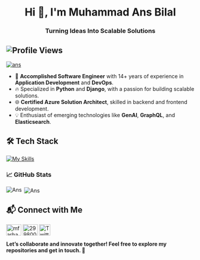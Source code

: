 <h1 align="center">Hi 👋, I'm Muhammad Ans Bilal</h1>
<h3 align="center">Turning Ideas Into Scalable Solutions</h3>

![Profile Views](https://komarev.com/ghpvc/?username=YourGitHubUsername&label=Profile%20Views&color=0e75b6&style=flat) 
---
<p align="left"> <a href="https://github.com/ryo-ma/github-profile-trophy"><img src="https://github-profile-trophy.vercel.app/?username=mbilal117" alt="ans" /></a> </p>

 
- 🚀 **Accomplished Software Engineer** with 14+ years of experience in **Application Development** and **DevOps**.  
- 🔥 Specialized in **Python** and **Django**, with a passion for building scalable solutions.  
- 🌐 **Certified Azure Solution Architect**, skilled in backend and frontend development.  
- 💡 Enthusiast of emerging technologies like **GenAI**, **GraphQL**, and **Elasticsearch**.

## 🛠️ Tech Stack  
[![My Skills](https://skillicons.dev/icons?i=python,js,django,fastapi,flask,react,nodejs,elasticsearch,postgres,mysql,mongo,graphql,docker,nginx,grafana,gitlab,bitbucket,selenium,postman,jquery,pycharm,apple,linux,ubuntu&theme=light)](https://skillicons.dev)

### 📈 GitHub Stats
<p><img align="left" src="https://github-readme-stats.vercel.app/api/top-langs?username=mbilal117&show_icons=true&locale=en&layout=compact" alt="Ans" /></p>
<p>&nbsp;<img align="center" src="https://github-readme-stats.vercel.app/api?username=mbilal117&show_icons=true&locale=en" alt="Ans" /></p>

## 📬 Connect with Me  

<p align="left">
  <a href="https://www.linkedin.com/in/ansbilal" target="blank"><img align="center" src="https://raw.githubusercontent.com/rahuldkjain/github-profile-readme-generator/master/src/images/icons/Social/linked-in-alt.svg" alt="mfarhan133" height="30" width="40" /></a>
  <a href="https://stackoverflow.com/users/8718274" target="blank"><img align="center" src="https://raw.githubusercontent.com/rahuldkjain/github-profile-readme-generator/master/src/images/icons/Social/stack-overflow.svg" alt="2998007" height="30" width="40" /></a>
  <a href="https://twitter.com/ansbilal117" target="blank"><img align="center" src="https://raw.githubusercontent.com/rahuldkjain/github-profile-readme-generator/master/src/images/icons/Social/twitter.svg" alt="Twitter" height="30" height="40"/>
  </a>
</p>

**Let’s collaborate and innovate together! Feel free to explore my repositories and get in touch. 🚀**  
